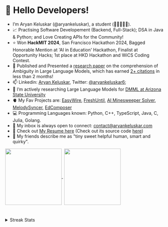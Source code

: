 <h1>👋 Hello Developers! </h1> 

- I’m Aryan Keluskar (@aryankeluskar), a student (📍🇮🇳🇺🇸).
- 📈 Practising Software Developement (Backend, Full-Stack); DSA in Java & Python; and Love Creating APIs for the Community!
- ⭐ Won **HackMIT 2024**, San Francisco Hackathon 2024, Bagged Honorable Mention at 'AI in Education' Hackathon, Finalist at Opportunity Hacks; 1st place at HKD Hackathon and WiCS Coding Contest.
- 🧬 Published and Presented a [research paper](https://arxiv.org/abs/2411.12395) on the comprehension of Ambiguity in Large Language Models, which has earned [2+ citations](https://www.semanticscholar.org/paper/Do-LLMs-Understand-Ambiguity-in-Text-A-Case-Study-Keluskar-Bhattacharjee/aeb02184c3512aa972e7dd6f76599a833da03dfb#citing-papers) in less than 2 months!
- 📫 Linkedin: <a href="https://www.linkedin.com/in/aryankeluskar/">Aryan Keluskar</a>, Twitter: <a href="https://twitter.com/aryankeluskar6">@aryankeluskar6</a>;
  <!--- - 😁 Apart from coding, I love watching Movies, Pop/Soundtrack Music, playing Table Tennis, cycling, creating my very own web-series! --->
- 👀 I’m actively researching Large Language Models for [DMML at Arizona State University](https://dmml.asu.edu/)
- 🫀 My Fav Projects are: [EasyWire](https://easywire.aryankeluskar.com/), [FreshUntil](https://git.new/fresh), <a href="https://github.com/aryankeluskar/irina.minesweeper">AI Minesweeper Solver</a>, <a href="https://melodysyncer.aryankeluskar.com/">MelodySyncer</a>, <a href="http://dub.sh/edcomposer/" > EdComposer </a>
- 💻 Programming Languages known: Python, C++, TypeScript, Java, C, Julia, Golang.
- 📧 My inbox is always open to connect: <a href="mailto:contact@aryankeluskar.com">contact@aryankeluskar.com</a>
- 📝 Check out <a href="https://dub.sh/aryans-resume" target="__blank__">My Resume here</a> (Check out its source code [here](https://github.com/aryankeluskar/Latex-Resume))
- 🌻 My friends describe me as "tiny sweet helpful human, smart and quirky".

<a href="https://github.com/aryankeluskar/">
<img height=180 align="center"src="https://github-readme-stats.vercel.app/api?username=aryankeluskar&theme=github_dark" />
</a>‎‎ 
<a href="https://github.com/aryankeluskar/">
<img height=180 align="center" src="https://github-readme-stats.vercel.app/api/top-langs?username=aryankeluskar&theme=github_dark&layout=compact&langs_count=8&card_width=320&hide=jupyter%20notebook,swig,javascript" />
</a>

#

<details>
  <summary>Streak Stats</summary>
  <br>
  
  [![GitHub Streak](https://streak-stats.demolab.com?user=aryankeluskar&theme=github-dark-blue&border_radius=10&mode=weekly)](https://github.com/aryankeluskar)
</details>
